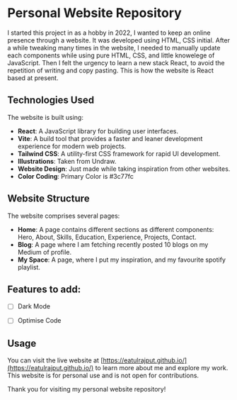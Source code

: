 # Personal Website Repository

I started this project in as a hobby in 2022, I wanted to keep an online presence through a website. It was developed using HTML, CSS initial. After a while tweaking many times in the website, I needed to manually update each components while using pure HTML, CSS, and little knowelege of JavaScript. Then I felt the urgency to learn a new stack React, to avoid the repetition of writing and copy pasting. This is how the website is React based at present.


## Technologies Used

The website is built using:

- **React**: A JavaScript library for building user interfaces.
- **Vite**: A build tool that provides a faster and leaner development experience for modern web projects.
- **Tailwind CSS**: A utility-first CSS framework for rapid UI development.
- **Illustrations**: Taken from Undraw.
- **Website Design**: Just made while taking inspiration from other websites.
- **Color Coding**: Primary Color is #3c77fc

## Website Structure

The website comprises several pages:

- **Home**: A page contains different sections as different components: Hero, About, Skills, Education, Experience, Projects, Contact.
- **Blog**: A page where I am fetching recently posted 10 blogs on my Medium of profile.
- **My Space**: A page, where I put my inspiration, and my favourite spotify playlist.

## Features to add:

- [ ] Dark Mode
- [ ] Optimise Code


## Usage

You can visit the live website at [https://eatulrajput.github.io/](https://eatulrajput.github.io/) to learn more about me and explore my work. This website is for personal use and is not open for contributions.

Thank you for visiting my personal website repository! 
